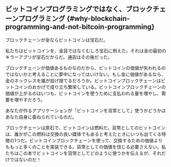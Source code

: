 ## ビットコインプログラミングではなく、ブロックチェーンプログラミング {#why-blockchain-programming-and-not-bitcoin-programming}

ブロックチェーンが金ならビットコインは宝石だ。

私たちはビットコインを、金貨ではなくむしろ宝石に例えた。それは金の最初のキラーアプリが宝石だからだ。通貨はその後だった。

ブロックチェーンが価値あるものなのだから、ビットコインの価値が失われるのではないかと考えることに夢中になってはいけない。もし金に価値があるなら、金のネックレスを誰が投げ捨てるだろうか。ビットコインブロックチェーンはビットコインのおかげで成り立ち繁栄している。ビットコインブロックチェーンの価値が上がるのはいつも、ビットコインを使うために支払われる量を増やし、需要を増やすだろう。

あなたが作るアプリケーションが「ビットコインを貨幣として」使うかどうかはあなた自身に委ねられているのだ。

ブロックチェーンは原石で、ビットコインは燃料だ。貨幣としてのビットコインは、誰かがこの燃料は交換の良い媒体でもあると考えたときにいつも出てくる特徴の1つだ。ビットコインブロックチェーンを使って、交換するための価値よりももっと多くのことを実装できる。貨幣としての価値を信じる必要さえない。私たちはこの本でビットコインを貨幣としてどのように使うかを伝えるが、それだけではないのだ！

